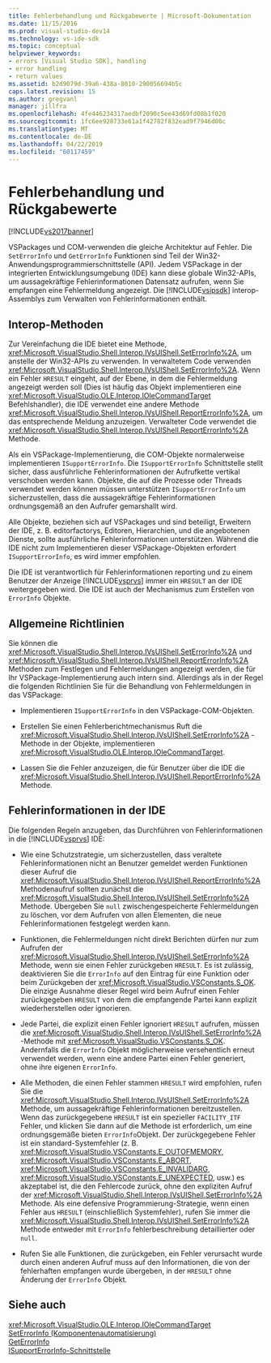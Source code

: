 ```yaml
---
title: Fehlerbehandlung und Rückgabewerte | Microsoft-Dokumentation
ms.date: 11/15/2016
ms.prod: visual-studio-dev14
ms.technology: vs-ide-sdk
ms.topic: conceptual
helpviewer_keywords:
- errors [Visual Studio SDK], handling
- error handling
- return values
ms.assetid: b2d9079d-39a6-438a-8010-290056694b5c
caps.latest.revision: 15
ms.author: gregvanl
manager: jillfra
ms.openlocfilehash: 4fe446234317aedbf2090c5ee43d69fd08b1f020
ms.sourcegitcommit: 1fc6ee928733e61a1f42782f832ead9f7946d00c
ms.translationtype: MT
ms.contentlocale: de-DE
ms.lasthandoff: 04/22/2019
ms.locfileid: "60117459"
---
```

# <a name="error-handling-and-return-values"></a>Fehlerbehandlung und Rückgabewerte
[!INCLUDE[vs2017banner](../includes/vs2017banner.md)]

VSPackages und COM-verwenden die gleiche Architektur auf Fehler. Die `SetErrorInfo` und `GetErrorInfo` Funktionen sind Teil der Win32-Anwendungsprogrammierschnittstelle (API). Jedem VSPackage in der integrierten Entwicklungsumgebung (IDE) kann diese globale Win32-APIs, um aussagekräftige Fehlerinformationen Datensatz aufrufen, wenn Sie empfangen eine Fehlermeldung angezeigt. Die [!INCLUDE[vsipsdk](../includes/vsipsdk-md.md)] interop-Assemblys zum Verwalten von Fehlerinformationen enthält.  
  
## <a name="interop-methods"></a>Interop-Methoden  
 Zur Vereinfachung die IDE bietet eine Methode, <xref:Microsoft.VisualStudio.Shell.Interop.IVsUIShell.SetErrorInfo%2A>, um anstelle der Win32-APIs zu verwenden. In verwaltetem Code verwenden <xref:Microsoft.VisualStudio.Shell.Interop.IVsUIShell.SetErrorInfo%2A>. Wenn ein Fehler `HRESULT` eingeht, auf der Ebene, in dem die Fehlermeldung angezeigt werden soll (Dies ist häufig das Objekt implementieren eine <xref:Microsoft.VisualStudio.OLE.Interop.IOleCommandTarget> Befehlshandler), die IDE verwendet eine andere Methode <xref:Microsoft.VisualStudio.Shell.Interop.IVsUIShell.ReportErrorInfo%2A>, um das entsprechende Meldung anzuzeigen. Verwalteter Code verwendet die <xref:Microsoft.VisualStudio.Shell.Interop.IVsUIShell.ReportErrorInfo%2A> Methode.  
  
 Als ein VSPackage-Implementierung, die COM-Objekte normalerweise implementieren `ISupportErrorInfo`. Die `ISupportErrorInfo` Schnittstelle stellt sicher, dass ausführliche Fehlerinformationen der Aufrufkette vertikal verschoben werden kann. Objekte, die auf die Prozesse oder Threads verwendet werden können müssen unterstützen `ISupportErrorInfo` um sicherzustellen, dass die aussagekräftige Fehlerinformationen ordnungsgemäß an den Aufrufer gemarshallt wird.  
  
 Alle Objekte, beziehen sich auf VSPackages und sind beteiligt, Erweitern der IDE, z. B. editorfactorys, Editoren, Hierarchien, und die angebotenen Dienste, sollte ausführliche Fehlerinformationen unterstützen. Während die IDE nicht zum Implementieren dieser VSPackage-Objekten erfordert `ISupportErrorInfo`, es wird immer empfohlen.  
  
 Die IDE ist verantwortlich für Fehlerinformationen reporting und zu einem Benutzer der Anzeige [!INCLUDE[vsprvs](../includes/vsprvs-md.md)] immer ein `HRESULT` an der IDE weitergegeben wird. Die IDE ist auch der Mechanismus zum Erstellen von `ErrorInfo` Objekte.  
  
## <a name="general-guidelines"></a>Allgemeine Richtlinien  
 Sie können die <xref:Microsoft.VisualStudio.Shell.Interop.IVsUIShell.SetErrorInfo%2A> und <xref:Microsoft.VisualStudio.Shell.Interop.IVsUIShell.ReportErrorInfo%2A> Methoden zum Festlegen und Fehlermeldungen angezeigt werden, die für Ihr VSPackage-Implementierung auch intern sind. Allerdings als in der Regel die folgenden Richtlinien Sie für die Behandlung von Fehlermeldungen in das VSPackage:  
  
- Implementieren `ISupportErrorInfo` in den VSPackage-COM-Objekten.  
  
- Erstellen Sie einen Fehlerberichtmechanismus Ruft die <xref:Microsoft.VisualStudio.Shell.Interop.IVsUIShell.SetErrorInfo%2A> -Methode in der Objekte, implementieren <xref:Microsoft.VisualStudio.OLE.Interop.IOleCommandTarget>.  
  
- Lassen Sie die Fehler anzuzeigen, die für Benutzer über die IDE die <xref:Microsoft.VisualStudio.Shell.Interop.IVsUIShell.ReportErrorInfo%2A> Methode.  
  
## <a name="error-information-in-the-ide"></a>Fehlerinformationen in der IDE  
 Die folgenden Regeln anzugeben, das Durchführen von Fehlerinformationen in die [!INCLUDE[vsprvs](../includes/vsprvs-md.md)] IDE:  
  
- Wie eine Schutzstrategie, um sicherzustellen, dass veraltete Fehlerinformationen nicht an Benutzer gemeldet werden Funktionen dieser Aufruf die <xref:Microsoft.VisualStudio.Shell.Interop.IVsUIShell.ReportErrorInfo%2A> Methodenaufruf sollten zunächst die <xref:Microsoft.VisualStudio.Shell.Interop.IVsUIShell.SetErrorInfo%2A> Methode. Übergeben Sie `null` zwischengespeicherte Fehlermeldungen zu löschen, vor dem Aufrufen von allen Elementen, die neue Fehlerinformationen festgelegt werden kann.  
  
- Funktionen, die Fehlermeldungen nicht direkt Berichten dürfen nur zum Aufrufen der <xref:Microsoft.VisualStudio.Shell.Interop.IVsUIShell.SetErrorInfo%2A> Methode, wenn sie einen Fehler zurückgeben `HRESULT`. Es ist zulässig, deaktivieren Sie die `ErrorInfo` auf den Eintrag für eine Funktion oder beim Zurückgeben der <xref:Microsoft.VisualStudio.VSConstants.S_OK>. Die einzige Ausnahme dieser Regel wird beim Aufruf einen Fehler zurückgegeben `HRESULT` von dem die empfangende Partei kann explizit wiederherstellen oder ignorieren.  
  
- Jede Partei, die explizit einen Fehler ignoriert `HRESULT` aufrufen, müssen die <xref:Microsoft.VisualStudio.Shell.Interop.IVsUIShell.SetErrorInfo%2A> -Methode mit <xref:Microsoft.VisualStudio.VSConstants.S_OK>. Andernfalls die `ErrorInfo` Objekt möglicherweise versehentlich erneut verwendet werden, wenn eine andere Partei einen Fehler generiert, ohne ihre eigenen `ErrorInfo`.  
  
- Alle Methoden, die einen Fehler stammen `HRESULT` wird empfohlen, rufen Sie die <xref:Microsoft.VisualStudio.Shell.Interop.IVsUIShell.SetErrorInfo%2A> Methode, um aussagekräftige Fehlerinformationen bereitzustellen. Wenn das zurückgegebene `HRESULT` ist ein spezieller `FACILITY_ITF` Fehler, und klicken Sie dann auf die Methode ist erforderlich, um eine ordnungsgemäße bieten `ErrorInfo`Objekt. Der zurückgegebene Fehler ist ein standard-Systemfehler (z. B. <xref:Microsoft.VisualStudio.VSConstants.E_OUTOFMEMORY>, <xref:Microsoft.VisualStudio.VSConstants.E_ABORT>, <xref:Microsoft.VisualStudio.VSConstants.E_INVALIDARG>, <xref:Microsoft.VisualStudio.VSConstants.E_UNEXPECTED>, usw.) es akzeptabel ist, die den Fehlercode zurück, ohne den expliziten Aufruf der <xref:Microsoft.VisualStudio.Shell.Interop.IVsUIShell.SetErrorInfo%2A> Methode. Als eine defensive Programmierung-Strategie, wenn einen Fehler aus `HRESULT` (einschließlich Systemfehler), rufen Sie immer die <xref:Microsoft.VisualStudio.Shell.Interop.IVsUIShell.SetErrorInfo%2A> Methode entweder mit `ErrorInfo` fehlerbeschreibung detaillierter oder `null`.  
  
- Rufen Sie alle Funktionen, die zurückgeben, ein Fehler verursacht wurde durch einen anderen Aufruf muss auf den Informationen, die von der fehlerhaften empfangen wurde übergeben, in der `HRESULT` ohne Änderung der `ErrorInfo` Objekt.  
  
## <a name="see-also"></a>Siehe auch  
 <xref:Microsoft.VisualStudio.OLE.Interop.IOleCommandTarget>   
 [SetErrorInfo (Komponentenautomatisierung)](http://msdn.microsoft.com/8eaacfac-fc37-4eaa-870b-10b99d598d66)   
 [GetErrorInfo](http://msdn.microsoft.com/03317526-8c4f-4173-bc10-110c8112676a)   
 [ISupportErrorInfo-Schnittstelle](http://msdn.microsoft.com/42d33066-36b4-4a5b-aa5d-46682e560f32)
